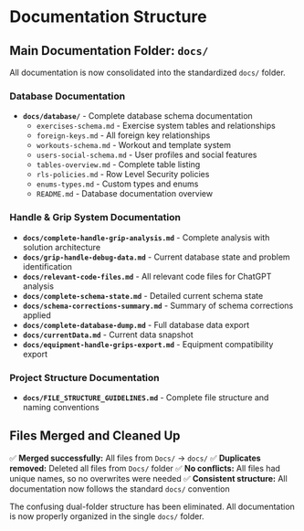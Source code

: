 # Documentation Structure

## Main Documentation Folder: `docs/`

All documentation is now consolidated into the standardized `docs/` folder.

### Database Documentation
- **`docs/database/`** - Complete database schema documentation
  - `exercises-schema.md` - Exercise system tables and relationships
  - `foreign-keys.md` - All foreign key relationships
  - `workouts-schema.md` - Workout and template system
  - `users-social-schema.md` - User profiles and social features
  - `tables-overview.md` - Complete table listing
  - `rls-policies.md` - Row Level Security policies
  - `enums-types.md` - Custom types and enums
  - `README.md` - Database documentation overview

### Handle & Grip System Documentation
- **`docs/complete-handle-grip-analysis.md`** - Complete analysis with solution architecture
- **`docs/grip-handle-debug-data.md`** - Current database state and problem identification
- **`docs/relevant-code-files.md`** - All relevant code files for ChatGPT analysis
- **`docs/complete-schema-state.md`** - Detailed current schema state
- **`docs/schema-corrections-summary.md`** - Summary of schema corrections applied
- **`docs/complete-database-dump.md`** - Full database data export
- **`docs/currentData.md`** - Current data snapshot
- **`docs/equipment-handle-grips-export.md`** - Equipment compatibility export

### Project Structure Documentation
- **`docs/FILE_STRUCTURE_GUIDELINES.md`** - Complete file structure and naming conventions

## Files Merged and Cleaned Up

✅ **Merged successfully:** All files from `Docs/` → `docs/`
✅ **Duplicates removed:** Deleted all files from `Docs/` folder
✅ **No conflicts:** All files had unique names, so no overwrites were needed
✅ **Consistent structure:** All documentation now follows the standard `docs/` convention

The confusing dual-folder structure has been eliminated. All documentation is now properly organized in the single `docs/` folder.